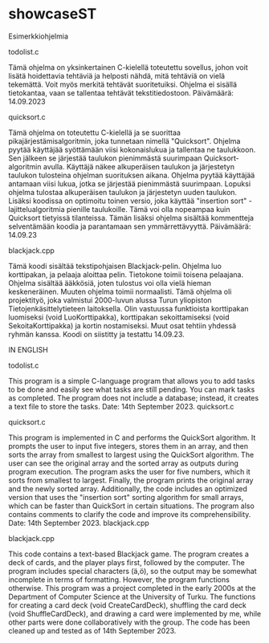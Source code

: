 # showcaseST
Esimerkkiohjelmia

todolist.c

Tämä ohjelma on yksinkertainen C-kielellä toteutettu sovellus, johon voit lisätä hoidettavia tehtäviä ja helposti nähdä, mitä tehtäviä on vielä tekemättä. Voit myös merkitä tehtävät suoritetuiksi. Ohjelma ei sisällä tietokantaa, vaan se tallentaa tehtävät tekstitiedostoon. Päivämäärä: 14.09.2023

quicksort.c

Tämä ohjelma on toteutettu C-kielellä ja se suorittaa pikajärjestämisalgoritmin, joka tunnetaan nimellä "Quicksort". Ohjelma pyytää käyttäjää syöttämään viisi kokonaislukua ja tallentaa ne taulukkoon. Sen jälkeen se järjestää taulukon pienimmästä suurimpaan Quicksort-algoritmin avulla. Käyttäjä näkee alkuperäisen taulukon ja järjestetyn taulukon tulosteina ohjelman suorituksen aikana. Ohjelma pyytää käyttäjää antamaan viisi lukua, jotka se järjestää pienimmästä suurimpaan. Lopuksi ohjelma tulostaa alkuperäisen taulukon ja järjestetyn uuden taulukon.
Lisäksi koodissa on optimoitu toinen versio, joka käyttää "insertion sort" -lajittelualgoritmia pienille taulukoille. Tämä voi olla nopeampaa kuin Quicksort tietyissä tilanteissa.
Tämän lisäksi ohjelma sisältää kommentteja selventämään koodia ja parantamaan sen ymmärrettävyyttä. Päivämäärä: 14.09.23

blackjack.cpp

Tämä koodi sisältää tekstipohjaisen Blackjack-pelin. Ohjelma luo korttipakan, ja pelaaja aloittaa pelin. Tietokone toimii toisena pelaajana. Ohjelma sisältää ääkkösiä, joten tulostus voi olla vielä hieman keskeneräinen. Muuten ohjelma toimii normaalisti. Tämä ohjelma oli projektityö, joka valmistui 2000-luvun alussa Turun yliopiston Tietojenkäsittelytieteen laitoksella. Olin vastuussa funktioista korttipakan luomiseksi (void LuoKorttipakka), korttipakan sekoittamiseksi (void SekoitaKorttipakka) ja kortin nostamiseksi. Muut osat tehtiin yhdessä ryhmän kanssa. Koodi on siistitty ja testattu 14.09.23.


IN ENGLISH

todolist.c

This program is a simple C-language program that allows you to add tasks to be done and easily see what tasks are still pending. You can mark tasks as completed. The program does not include a database; instead, it creates a text file to store the tasks. Date: 14th September 2023.
quicksort.c

quicksort.c

This program is implemented in C and performs the QuickSort algorithm. It prompts the user to input five integers, stores them in an array, and then sorts the array from smallest to largest using the QuickSort algorithm. The user can see the original array and the sorted array as outputs during program execution. The program asks the user for five numbers, which it sorts from smallest to largest. Finally, the program prints the original array and the newly sorted array.
Additionally, the code includes an optimized version that uses the "insertion sort" sorting algorithm for small arrays, which can be faster than QuickSort in certain situations.
The program also contains comments to clarify the code and improve its comprehensibility. Date: 14th September 2023.
blackjack.cpp

blackjack.cpp

This code contains a text-based Blackjack game. The program creates a deck of cards, and the player plays first, followed by the computer. The program includes special characters (ä,ö), so the output may be somewhat incomplete in terms of formatting. However, the program functions otherwise. This program was a project completed in the early 2000s at the Department of Computer Science at the University of Turku. The functions for creating a card deck (void CreateCardDeck), shuffling the card deck (void ShuffleCardDeck), and drawing a card were implemented by me, while other parts were done collaboratively with the group. The code has been cleaned up and tested as of 14th September 2023.

